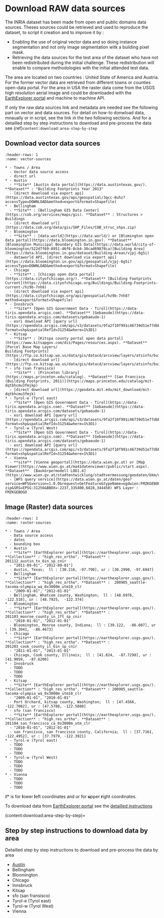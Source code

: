 # Download RAW data sources 

The INRIA dataset has been made from open and public domains data sources. Theses sources could be retrieved and used to reproduce the dataset, to script it creation and to improve it by :

* Enabling the use of original vector data and so doing instance segmentation and not only image segmentation witk a building pixel mask.
* Retrieving the data sources for the test area of the dataset who have not been redistributed during the initial challenge. These redistribution will enable to compare methodologies with the initial attended test data. 

The area are located on two countries : United State of America and Austria. For the former vector data are retrieved from different towns or counties open-data portal. 
For the area in USA the raster data come from the USGS high resolution aerial image and could be downloaded with the [EarthExplorer portal](https://earthexplorer.usgs.gov/) and machine to machine API.


If only the raw data sources link and metadata are needed see the following part on vector and data sources. For detail on how-to donwload data, mnaually or in script, see the link in the two following sections. And for a detailled step by step instructions to download and pre-process the data see {ref}`content:download:area-step-by-step`

## Download vector data sources


```{list-table} Inria vector data sources link
:header-rows: 1
:name: vector-sources

* - Towns / Area
  - Vector data source access
  - direct url
* - Austin
  - **Site** [Austin data portal](https://data.austintexas.gov/). **Dataset** : "Building Footprints Year 2013"
  - [direct download via export api](https://data.austintexas.gov/api/geospatial/3qcc-8uhz?accessType=DOWNLOAD&method=export&format=Shapefile)
* - Bellingham
  - **Site** : [Bellingham GIS Data Center](https://cob.org/services/maps/gis). **Dataset** : Structures > Buildings
  - [direct download url](https://data.cob.org/data/gis/SHP_Files/COB_struc_shps.zip)
* - Bloomington
  - **Site** : [data.world](https://data.world/) or [Blomington open data portal](https://data.bloomington.in.gov). **Dataset** [Bloomington Municipal Boundary GIS Data](https://data.world/city-of-bloomington/522d7f69-8951-46f6-8cb4-30cad69878ca)[Building Area](https://data.bloomington.in.gov/dataset/Building-Areas/vjpj-6g5i)
  - dataworld API, [direct download via export api](https://data.bloomington.in.gov/api/geospatial/vjpj-6g5i?accessType=DOWNLOAD&method=export&format=Shapefile)
* - Chicago
  - **Site** : [Chicago open data portal](https://data.cityofchicago.org/). **Dataset** [Building Footprints Current](https://data.cityofchicago.org/Buildings/Building-Footprints-current-/hz9b-7nh8)
  - [direct download via export api](https://data.cityofchicago.org/api/geospatial/hz9b-7nh8?method=export&format=Shapefile)
* - Innsbruck
  - **Site** [Open GIS Government Data - Tirol](https://data-tiris.opendata.arcgis.com). **Dataset** [Gebaeude](https://data-tiris.opendata.arcgis.com/datasets/gebaeude-1)
  - esri download API [query url](https://opendata.arcgis.com/api/v3/datasets/9fa2f10f991c46739d51e77dbbd39534_0/downloads/data?format=shp&spatialRefId=31254&where=1%3D1)
* - Kitsap
  - **Site** : [Kitspa county portal open data portal](https://www.kitsapgov.com/dis/Pages/resources.aspx). **Dataset** [Parcel Base Map Layers/
Building Footprints](https://ftp.co.kitsap.wa.us/data/gis/datacd/arcview/layers/atsinfo/building.zip)
  - [direct download url](https://ftp.co.kitsap.wa.us/data/gis/datacd/arcview/layers/atsinfo/building.zip)
* - sfo (san fransisco)
  - **Site** : [Princeton library](https://maps.princeton.edu/catalog). **Dataset** [San Francisco (Building Footprints, 2011)](https://maps.princeton.edu/catalog/mit-dqtbhcmu3fmjkp)
  - [direct download url](https://geodata.mit.edu/mit_download/mit-dqtbhcmu3fmjk)
* - Tyrol-e (Tyrol east)
  - **Site** [Open GIS Government Data - Tirol](https://data-tiris.opendata.arcgis.com). **Dataset** [Gebaeude](https://data-tiris.opendata.arcgis.com/datasets/gebaeude-1)
  - esri download API [query url](https://opendata.arcgis.com/api/v3/datasets/9fa2f10f991c46739d51e77dbbd39534_0/downloads/data?format=shp&spatialRefId=31254&where=1%3D1)
* - Tyrol-w (Tyrol West)
  - **Site** [Open GIS Government Data - Tirol](https://data-tiris.opendata.arcgis.com). **Dataset** [Gebaeude](https://data-tiris.opendata.arcgis.com/datasets/gebaeude-1)
  - esri download API [query url](https://opendata.arcgis.com/api/v3/datasets/9fa2f10f991c46739d51e77dbbd39534_0/downloads/data?format=shp&spatialRefId=31254&where=1%3D1)
* - Vienna
  - **site** [Vienne geoportal](https://data.wien.gv.at) or [Map Viewer](https://www.wien.gv.at/ma41datenviewer/public/start.aspx). **Dataset**  [Baukörpermodell LOD1.4](https://www.wien.gv.at/stadtentwicklung/stadtvermessung/geodaten/bkm/daten.html). 
  - [WFS query service](https://data.wien.gv.at/daten/geo?service=WFS&version=1.0.0&request=GetFeature&typeName=ogdwien:FMZKGEBOGD&outputFormat=shape-zip&SRS=EPSG:31256&BBOX=-2237,335400,6828,344450) WFS Layer : FMZKGEBOGD
```

## Image (Raster) data sources


```{list-table} Inria raster data sources link
:header-rows: 1
:name: raster-sources

* - Towns / Area
  - Data source access
  - dates
  - bounding box
* - Austin
  - **Site** [EarthExplorer portal](https://earthexplorer.usgs.gov/). **Collection** : "high_res_ortho". **Dataset** : 201112_austin_tx_6in_sp_cnir
  - "2011-09-01", "2012-09-01"]
  - Austin, Texas;  ll : [30.216, -97.790], ur : [30.2990, -97.6947] 
* - Bellingham
  - **Site** [EarthExplorer portal](https://earthexplorer.usgs.gov/). **Collection** : "high_res_ortho". **Dataset** :  200905_seattle-tacoma-olympia_wa_0x3000m_utm10_clr
  - "2009-01-01", "2012-01-01"
  - Bellingham, Whatcom county, Washington;  ll : [48.6976,  -122.518], ur : [48.7925,  -122.374]
* - Bloomington
  - **Site** [EarthExplorer portal](https://earthexplorer.usgs.gov/). **Collection** : "high_res_ortho". **Dataset** : 201103_monroe_county_in_1ft_sp_cnir
  - "2010-01-01", "2012-01-01"
  - Bloomington, Monroe county, Indiana;  ll : [39.122,  -86.607], ur : [39.2041,  -86.4673]
* - Chicago
  - **Site** [EarthExplorer portal](https://earthexplorer.usgs.gov/). **Collection** : "high_res_ortho". **Dataset** : 201203_cook_county_il_6in_sp_cnir
  - "2011-01-01", "2013-01-01"
  - Chicago, Cook county, Illinois;  ll : [41.824,  -87.7298], ur : [41.9059,  -87.6200]
* - Innsbruck
  - TODO
  - TODO
  - TODO
* - Kitsap
  - **Site** [EarthExplorer portal](https://earthexplorer.usgs.gov/). **Collection** : "high_res_ortho". **Dataset** : 200905_seattle-tacoma-olympia_wa_0x3000m_utm10_clr
  - "2009-01-01", "2010-01-01"
  - Port Orchard, kitsap county, Washington;  ll : [47.4566,  -122.7082], ur : [47.5788, -122.5880]
* - sfo (san francisco)
  - **Site** [EarthExplorer portal](https://earthexplorer.usgs.gov/). **Collection** : "high_res_ortho". **Dataset** : 201104_san_francisco_ca_0x3000m_utm_clr
  - "2010-01-01", "2012-01-01" 
  - san francisco, san francisco county, California;  ll : [37.7161,  -122.4952], ur : [37.7979, -122.3921]
* - Tyrol-e (Tyrol east)
  - TODO
  - TODO
  - TODO
* - Tyrol-w (Tyrol West)
  - TODO
  - TODO
  - TODO
* - Vienna
  - TODO
  - TODO
  - TODO
```

*ll** is for **l**ower **l**eft coordinates and ur for **u**pper **r**ight coordinates. 

To download data from [EarthExplorer portal](https://earthexplorer.usgs.gov/) see the [detailled instructions](earth_explorer_download)

(content:download:area-step-by-step)=
## Step by step instructions to download data by area


Detailled step by step instructions to download and pre-process the data by area

* [Austin](austin)
* Bellingham
* Bloomington
* Chicago
* Innsbruck
* Kitsap
* sfo (san fransisco)
* Tyrol-e (Tyrol east)
* Tyrol-w (Tyrol West)
* Vienna
